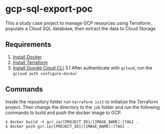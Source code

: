 # gcp-sql-export-poc
This a study case project to manage GCP resources using Terraform, populate a Cloud SQL database, then extract the data to Cloud Storage

## Requirements

1. [Install Docker](https://docs.docker.com/engine/install/)
2. [Install Terraform](https://developer.hashicorp.com/terraform/tutorials/gcp-get-started/install-cli)
3. [Install Google Cloud CLI](https://cloud.google.com/sdk/docs/install#windows)
    3.1  After authenticate with `gcloud`, run the `gcloud auth configure-docker`


## Commands

Inside the repository folder run `terraform init` to initialize the Terraform project.
Then change the directory to the `job` folder and run the following commands to build and push the docker image to GCP.

```
$ docker build -t gcr.io/[PROJECT_ID]/[IMAGE_NAME]:[TAG] .
$ docker push gcr.io/[PROJECT_ID]/[IMAGE_NAME]:[TAG] .
```
